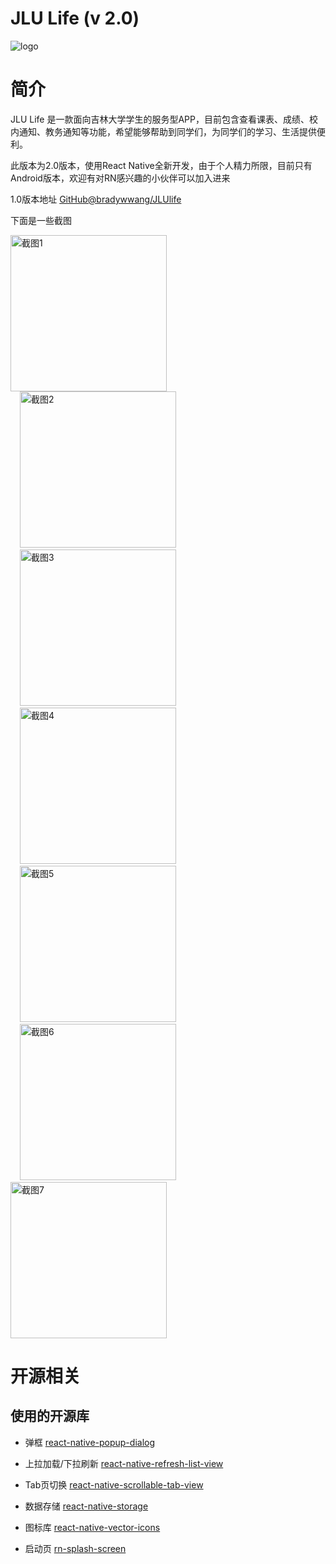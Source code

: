 # JLU Life (v 2.0)
![logo](https://github.com/Steven128/JLUlife/blob/master/App/assets/ic_logo.png)

简介
============

JLU Life 是一款面向吉林大学学生的服务型APP，目前包含查看课表、成绩、校内通知、教务通知等功能，希望能够帮助到同学们，为同学们的学习、生活提供便利。

此版本为2.0版本，使用React Native全新开发，由于个人精力所限，目前只有Android版本，欢迎有对RN感兴趣的小伙伴可以加入进来

1.0版本地址 [GitHub@bradywwang/JLUlife](https://github.com/bradywwang/JLUlife)

下面是一些截图

<div>
  <img style="display: lnline-block" src="https://github.com/Steven128/JLUlife/blob/master/android/ScreenShots/1.png" alt="截图1" width="250px">
</div>
<div>
  <span style="padding: 15px; display: lnline-block">
    <img src="https://github.com/Steven128/JLUlife/blob/master/android/ScreenShots/2.png" alt="截图2" width="250px">
  </span>
  <span style="padding: 15px; display: lnline-block">
    <img src="https://github.com/Steven128/JLUlife/blob/master/android/ScreenShots/3.png" alt="截图3" width="250px">
  </span>
  <span style="padding: 15px; display: lnline-block">
    <img src="https://github.com/Steven128/JLUlife/blob/master/android/ScreenShots/4.png" alt="截图4" width="250px">
  </span>
  <span style="padding: 15px; display: lnline-block">
    <img src="https://github.com/Steven128/JLUlife/blob/master/android/ScreenShots/5.png" alt="截图5" width="250px">
  </span>
  <span style="padding: 15px; display: lnline-block">
    <img src="https://github.com/Steven128/JLUlife/blob/master/android/ScreenShots/6.png" alt="截图6" width="250px">
  </span>
  <span style="padding 15px; display: lnline-block">
    <img src="https://github.com/Steven128/JLUlife/blob/master/android/ScreenShots/7.png" alt="截图7" width="250px">
   </span>
</div>

开源相关
===========

使用的开源库
-----------

* 弹框  [react-native-popup-dialog](https://github.com/jacklam718/react-native-popup-dialog)

* 上拉加载/下拉刷新  [react-native-refresh-list-view](https://github.com/huanxsd/react-native-refresh-list-view)

* Tab页切换  [react-native-scrollable-tab-view](https://github.com/ptomasroos/react-native-scrollable-tab-view)

* 数据存储  [react-native-storage](https://github.com/sunnylqm/react-native-storage)

* 图标库  [react-native-vector-icons](https://github.com/oblador/react-native-vector-icons)

* 启动页  [rn-splash-screen](https://github.com/mehcode/rn-splash-screen)
